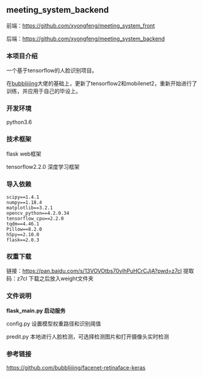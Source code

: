 ## meeting_system_backend

前端：https://github.com/xyongfeng/meeting_system_front

后端：https://github.com/xyongfeng/meeting_system_backend

### 本项目介绍

一个基于tensorflow的人脸识别项目。

在[bubbliiiing](https://github.com/bubbliiiing)大佬的基础上，更新了tensorflow2和mobilenet2，重新开始进行了训练，并应用于自己的毕设上。

### 开发环境

python3.6

### 技术框架

flask	web框架

tensorflow2.2.0  深度学习框架

### 导入依赖

```
scipy==1.4.1
numpy==1.18.4
matplotlib==3.2.1
opencv_python==4.2.0.34
tensorflow_cpu==2.2.0
tqdm==4.46.1
Pillow==8.2.0
h5py==2.10.0
flask==2.0.3
```

### 权重下载

链接：https://pan.baidu.com/s/13VOVOtbs70vlhPuHCrCJjA?pwd=z7cl 提取码：z7cl
下载之后放入weight文件夹

### 文件说明

**flask_main.py	启动服务**

config.py	设置模型权重路径和识别阈值

predit.py	本地进行人脸检测，可选择检测图片和打开摄像头实时检测

### 参考链接

https://github.com/bubbliiiing/facenet-retinaface-keras